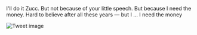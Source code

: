 I'll do it Zucc. But not because of your little speech. But because I need the money. Hard to believe after all these years — but I ... I need the money


![Tweet image](/assets/crosspoast/GvIjwdxaAAA6tdU.jpg)

